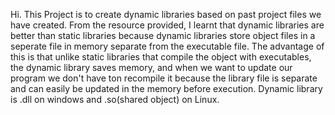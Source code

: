 Hi. This Project is to create dynamic libraries based on past project files we have created. From the resource provided, I learnt that dynamic libraries are better than static libraries because dynamic libraries store object files in a seperate file in memory separate from the executable file. The advantage of this is that unlike static libraries that compile the object with executables, the dynamic library saves memory, and when we want to update our program we don't have ton recompile it because the library file is separate and can easily be updated in the memory before execution. Dynamic library is .dll on windows and .so(shared object) on Linux.
